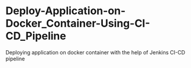 # Deploy-Application-on-Docker_Container-Using-CI-CD_Pipeline
Deploying application on docker container with the help of Jenkins CI-CD pipeline
